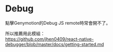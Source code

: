 # Debug

點擊Genymotion的Debug JS remote時常會開不了。

所以推薦用此模組：  
https://github.com/jhen0409/react-native-debugger/blob/master/docs/getting-started.md







